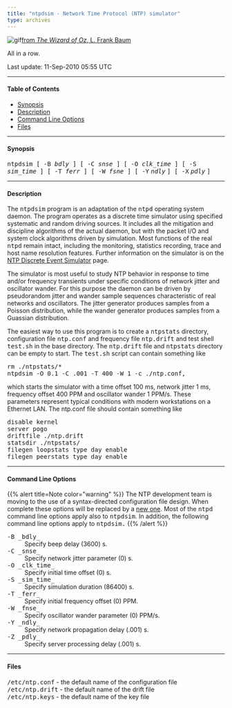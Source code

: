 ```yaml
---
title: "ntpdsim - Network Time Protocol (NTP) simulator"
type: archives
---
```

![gif](/archives/pic/oz2.gif)[from _The Wizard of Oz_, L. Frank Baum](http://www.eecis.udel.edu/%7emills/pictures.html)

All in a row.

Last update: 11-Sep-2010 05:55 UTC

* * *

#### Table of Contents

*   [Synopsis](/archives/4.2.8-series/ntpdsim/#synopsis)
*   [Description](/archives/4.2.8-series/ntpdsim/#description)
*   [Command Line Options](/archives/4.2.8-series/ntpdsim/#command-line-options)
*   [Files](/archives/4.2.8-series/ntpdsim/#files)

* * *

#### Synopsis

<tt>ntpdsim [ -B _bdly_ ] [ -C _snse_ ] [ -O _clk_time_ ] [ -S _sim_time_ ] [ -T _ferr_ ] [ -W _fsne_ ] [ -Y</tt> _<tt>ndly</tt>_ <tt>] [ -X</tt> _<tt>pdly</tt>_ <tt>]</tt>

* * *

#### Description

The <tt>ntpdsim</tt> program is an adaptation of the <tt>ntpd</tt> operating system daemon. The program operates as a discrete time simulator using specified systematic and random driving sources. It includes all the mitigation and discipline algorithms of the actual daemon, but with the packet I/O and system clock algorithms driven by simulation. Most functions of the real <tt>ntpd</tt> remain intact, including the monitoring, statistics recording, trace and host name resolution features. Further information on the simulator is on the [NTP Discrete Event Simulator](http://www.eecis.udel.edu/%7emills/ntpsim.html) page.

The simulator is most useful to study NTP behavior in response to time and/or frequency transients under specific conditions of network jitter and oscillator wander. For this purpose the daemon can be driven by pseudorandom jitter and wander sample sequences characteristic of real networks and oscillators. The jitter generator produces samples from a Poisson distribution, while the wander generator produces samples from a Guassian distribution.

The easiest way to use this program is to create a <tt>ntpstats</tt> directory, configuration file <tt>ntp.conf</tt> and frequency file <tt>ntp.drift</tt> and test shell <tt>test.sh</tt> in the base directory. The <tt>ntp.drift</tt> file and <tt>ntpstats</tt> directory can be empty to start. The <tt>test.sh</tt> script can contain something like

<pre>rm ./ntpstats/*
ntpdsim -O 0.1 -C .001 -T 400 -W 1 -c ./ntp.conf,
</pre>

which starts the simulator with a time offset 100 ms, network jitter 1 ms, frequency offset 400 PPM and oscillator wander 1 PPM/s. These parameters represent typical conditions with modern workstations on a Ethernet LAN. The ntp.conf file should contain something like

<pre>disable kernel
server pogo
driftfile ./ntp.drift
statsdir ./ntpstats/
filegen loopstats type day enable
filegen peerstats type day enable
</pre>

* * *

#### Command Line Options

{{% alert title=Note color="warning" %}}
The NTP development team is moving to the use of a syntax-directed configuration file design. When complete these options will be replaced by a [new one](/archives/4.2.8-series/ntpdsim_new). Most of the <tt>ntpd</tt> command line options apply also to <tt>ntpdsim</tt>. In addition, the following command line options apply to <tt>ntpdsim.</tt>
{{% /alert %}}

<dt><tt>-B _bdly_</tt></dt>

<dd>Specify beep delay (3600) s.</dd>

<dt><tt>-C _snse_</tt></dt>

<dd>Specify network jitter parameter (0) s.</dd>

<dt><tt>-O _clk_time_</tt></dt>

<dd>Specify initial time offset (0) s.</dd>

<dt><tt>-S _sim_time_</tt></dt>

<dd>Specify simulation duration (86400) s.</dd>

<dt><tt>-T _ferr_</tt></dt>

<dd>Specify initial frequency offset (0) PPM.</dd>

<dt><tt>-W _fnse_</tt></dt>

<dd>Specify oscillator wander parameter (0) PPM/s.</dd>

<dt><tt>-Y _ndly_</tt></dt>

<dd>Specify network propagation delay (.001) s.</dd>

<dt><tt>-Z _pdly_</tt></dt>

<dd>Specify server processing delay (.001) s.</dd>

</dl>

* * *

#### Files

<tt>/etc/ntp.conf</tt> - the default name of the configuration file  
<tt>/etc/ntp.drift</tt> - the default name of the drift file  
<tt>/etc/ntp.keys</tt> - the default name of the key file